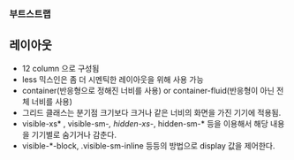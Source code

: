 ### 부트스트랩

## 레이아웃

* 12 column 으로 구성됨
* less 믹스인은 좀 더 시멘틱한 레이아웃을 위해 사용 가능
* container(반응형으로 정해진 너비를 사용) or container-fluid(반응형이 아닌 전체 너비를 사용)
* 그리드 클래스는 분기점 크기보다 크거나 같은 너비의 화면을 가진 기기에 적용됨.
* visible-xs* , visible-sm-*, hidden-xs-*, hidden-sm-* 등을 이용해서 해당 내용을 기기별로 숨기거나 감춘다.
* visible-*-block, .visible-sm-inline 등등의 방법으로 display 값을 제어한다.
